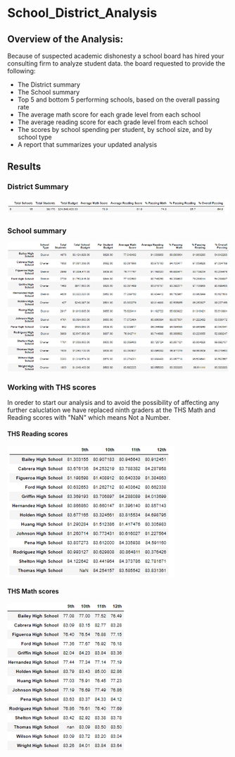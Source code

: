 # **School_District_Analysis**

## **Overview of the Analysis:**

Because of suspected academic dishonesty a school board has hired your consulting firm to analyze student data.
the board requested to provide the following:
- The District summary
- The School summary
- Top 5 and bottom 5 performing schools, based on the overall passing rate
- The average math score for each grade level from each school
- The average reading score for each grade level from each school
- The scores by school spending per student, by school size, and by school type
- A report that summarizes your updated analysis

## **Results**

### **District Summary**


![](images/district_summary.png)



### **School summary**


![](images/school_summary1.png)


### **Working with THS scores**

In oreder to start our analysis and to avoid the possibility of affecting any  further caluclation we have replaced ninth graders at the THS Math and Reading scores with
"NaN" which means Not a Number.

#### **THS Reading scores**


![](images/reading_scores.png)



#### **THS Math scores**


![](images/math_scores.png)





